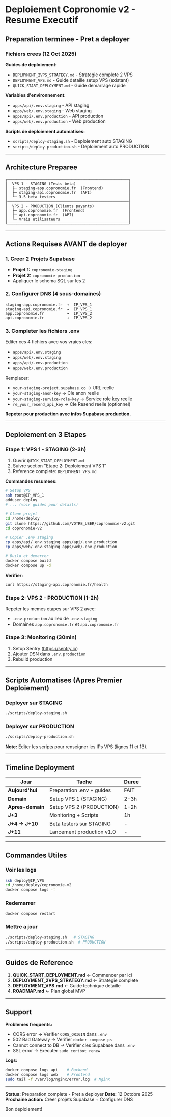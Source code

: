 # Deploiement Copronomie v2 - Resume Executif

## Preparation terminee - Pret a deployer

### Fichiers crees (12 Oct 2025)

**Guides de deploiement:**
- `DEPLOYMENT_2VPS_STRATEGY.md` - Strategie complete 2 VPS
- `DEPLOYMENT_VPS.md` - Guide detaille setup VPS (existant)
- `QUICK_START_DEPLOYMENT.md` - Guide demarrage rapide

**Variables d'environnement:**
- `apps/api/.env.staging` - API staging
- `apps/web/.env.staging` - Web staging
- `apps/api/.env.production` - API production
- `apps/web/.env.production` - Web production

**Scripts de deploiement automatises:**
- `scripts/deploy-staging.sh` - Deploiement auto STAGING
- `scripts/deploy-production.sh` - Deploiement auto PRODUCTION

---

## Architecture Preparee

```
┌─────────────────────────────────────────────────────┐
│  VPS 1 - STAGING (Tests beta)                       │
│  ├─ staging-app.copronomie.fr  (Frontend)           │
│  ├─ staging-api.copronomie.fr  (API)                │
│  └─ 3-5 beta testers                                │
├─────────────────────────────────────────────────────┤
│  VPS 2 - PRODUCTION (Clients payants)               │
│  ├─ app.copronomie.fr  (Frontend)                   │
│  ├─ api.copronomie.fr  (API)                        │
│  └─ Vrais utilisateurs                              │
└─────────────────────────────────────────────────────┘
```

---

## Actions Requises AVANT de deployer

### 1. Creer 2 Projets Supabase
- **Projet 1:** `copronomie-staging`
- **Projet 2:** `copronomie-production`
- Appliquer le schema SQL sur les 2

### 2. Configurer DNS (4 sous-domaines)
```
staging-app.copronomie.fr  →  IP_VPS_1
staging-api.copronomie.fr  →  IP_VPS_1
app.copronomie.fr          →  IP_VPS_2
api.copronomie.fr          →  IP_VPS_2
```

### 3. Completer les fichiers .env
Editer ces 4 fichiers avec vos vraies cles:
- `apps/api/.env.staging`
- `apps/web/.env.staging`
- `apps/api/.env.production`
- `apps/web/.env.production`

Remplacer:
- `your-staging-project.supabase.co` → URL reelle
- `your-staging-anon-key` → Cle anon reelle
- `your-staging-service-role-key` → Service role key reelle
- `re_your_resend_api_key` → Cle Resend reelle (optionnel)

**Repeter pour production avec infos Supabase production.**

---

## Deploiement en 3 Etapes

### Etape 1: VPS 1 - STAGING (2-3h)
1. Ouvrir `QUICK_START_DEPLOYMENT.md`
2. Suivre section "Etape 2: Deploiement VPS 1"
3. Reference complete: `DEPLOYMENT_VPS.md`

**Commandes resumees:**
```bash
# Setup VPS
ssh root@IP_VPS_1
adduser deploy
# ... (voir guides pour details)

# Clone projet
cd /home/deploy
git clone https://github.com/VOTRE_USER/copronomie-v2.git
cd copronomie-v2

# Copier .env staging
cp apps/api/.env.staging apps/api/.env.production
cp apps/web/.env.staging apps/web/.env.production

# Build et demarrer
docker compose build
docker compose up -d
```

**Verifier:**
```bash
curl https://staging-api.copronomie.fr/health
```

### Etape 2: VPS 2 - PRODUCTION (1-2h)
Repeter les memes etapes sur VPS 2 avec:
- `.env.production` au lieu de `.env.staging`
- Domaines `app.copronomie.fr` et `api.copronomie.fr`

### Etape 3: Monitoring (30min)
1. Setup Sentry (https://sentry.io)
2. Ajouter DSN dans `.env.production`
3. Rebuild production

---

## Scripts Automatises (Apres Premier Deploiement)

### Deployer sur STAGING
```bash
./scripts/deploy-staging.sh
```

### Deployer sur PRODUCTION
```bash
./scripts/deploy-production.sh
```

**Note:** Editer les scripts pour renseigner les IPs VPS (lignes 11 et 13).

---

## Timeline Deployment

| Jour | Tache | Duree |
|------|-------|-------|
| **Aujourd'hui** | Preparation .env + guides | FAIT |
| **Demain** | Setup VPS 1 (STAGING) | 2-3h |
| **Apres-demain** | Setup VPS 2 (PRODUCTION) | 1-2h |
| **J+3** | Monitoring + Scripts | 1h |
| **J+4 → J+10** | Beta testers sur STAGING | - |
| **J+11** | Lancement production v1.0 | - |

---

## Commandes Utiles

### Voir les logs
```bash
ssh deploy@IP_VPS
cd /home/deploy/copronomie-v2
docker compose logs -f
```

### Redemarrer
```bash
docker compose restart
```

### Mettre a jour
```bash
./scripts/deploy-staging.sh   # STAGING
./scripts/deploy-production.sh  # PRODUCTION
```

---

## Guides de Reference

1. **QUICK_START_DEPLOYMENT.md** ← Commencer par ici
2. **DEPLOYMENT_2VPS_STRATEGY.md** ← Strategie complete
3. **DEPLOYMENT_VPS.md** ← Guide technique detaille
4. **ROADMAP.md** ← Plan global MVP

---

## Support

**Problemes frequents:**
- CORS error → Verifier `CORS_ORIGIN` dans `.env`
- 502 Bad Gateway → Verifier `docker compose ps`
- Cannot connect to DB → Verifier cles Supabase dans `.env`
- SSL error → Executer `sudo certbot renew`

**Logs:**
```bash
docker compose logs api    # Backend
docker compose logs web    # Frontend
sudo tail -f /var/log/nginx/error.log  # Nginx
```

---

**Status:** Preparation complete - Pret a deployer
**Date:** 12 Octobre 2025
**Prochaine action:** Creer projets Supabase + Configurer DNS

Bon deploiement!

